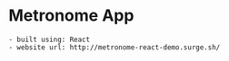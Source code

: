# Metronome App 
    - built using: React 
    - website url: http://metronome-react-demo.surge.sh/
